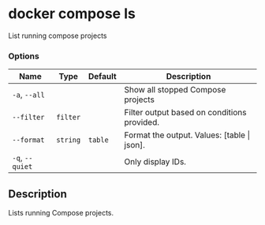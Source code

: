 # docker compose ls

<!---MARKER_GEN_START-->
List running compose projects

### Options

| Name | Type | Default | Description |
| --- | --- | --- | --- |
| `-a`, `--all` |  |  | Show all stopped Compose projects |
| `--filter` | `filter` |  | Filter output based on conditions provided. |
| `--format` | `string` | `table` | Format the output. Values: [table \| json]. |
| `-q`, `--quiet` |  |  | Only display IDs. |


<!---MARKER_GEN_END-->

## Description

Lists running Compose projects.